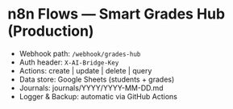 # n8n Flows — Smart Grades Hub (Production)

- Webhook path: `/webhook/grades-hub`
- Auth header: `X-AI-Bridge-Key`
- Actions: create | update | delete | query
- Data store: Google Sheets (students + grades)
- Journals: journals/YYYY/YYYY-MM-DD.md
- Logger & Backup: automatic via GitHub Actions
